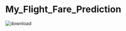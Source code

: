 # My_Flight_Fare_Prediction
![download](https://github.com/NIKHILNIGUDKAR/My_Flight_Fare_Prediction/assets/117362427/8e0fab8e-64e7-42d4-98d2-dd1f831c8e11)
